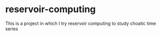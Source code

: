 # reservoir-computing
This is a project in which I try reservoir computing to study choatic time series
